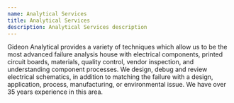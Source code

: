 ```yaml
---
name: Analytical Services
title: Analytical Services
description: Analytical Services description
---
```


Gideon Analytical provides a variety of techniques which allow us to be the most advanced failure analysis house with electrical components, printed circuit boards, materials, quality control, vendor inspection, and understanding component processes. We design, debug and review electrical schematics, in addition to matching the failure with a design, application, process, manufacturing, or environmental issue. We have over 35 years experience in this area.

